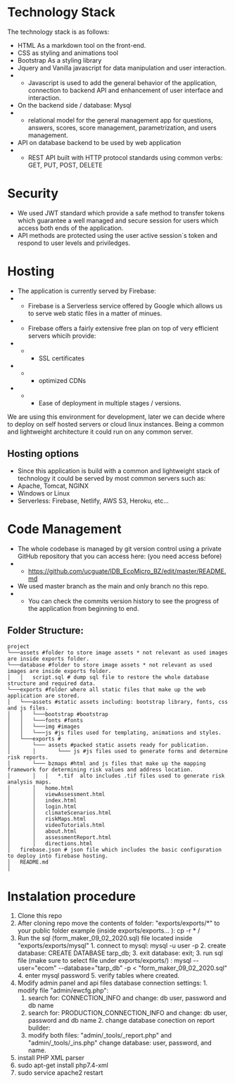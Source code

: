 # Technology Stack

The technology stack is as follows:
- HTML As a markdown tool on the front-end.
- CSS as styling and animations tool
- Bootstrap As a styling library
- Jquery and Vanilla javascript for data manipulation and user interaction.
- - Javascript is used to add the general behavior of the application, connection to backend API and enhancement of user interface and interaction.
- On the backend side / database: Mysql
- - relational model for the general management app for questions, answers,  scores, score management, parametrization, and users management.
- API on database backend to be used by web application
- - REST API built with HTTP protocol standards using common verbs: GET, PUT, POST, DELETE

# Security
- We used JWT standard which provide a safe method to transfer tokens which guarantee a well managed and secure session for users which access both ends of the application. 
- API methods are protected using the user active session´s token and respond to user levels and priviledges. 


# Hosting
- The application is currently served by Firebase:
- - Firebase is a Serverless service offered by Google which allows us to serve web static files in a matter of minues.
- - Firebase offers a fairly extensive free plan on top of very efficient servers whicih provide:
- - - SSL certificates
- - - optimized CDNs
- - - Ease of deployment in multiple stages / versions.

We are using this environment for development, later we can decide where to deploy on self hosted servers or cloud linux instances. Being a common and lightweight architecture it could run on any common server.

## Hosting options
-  Since this application is build with a common and lightweight stack of technology it could be served by most common servers such as:
-  Apache, Tomcat, NGINX 
-  Windows or Linux
-  Serverless: Firebase, Netlify, AWS S3, Heroku, etc...



# Code Management
- The whole codebase is managed by git version control using a private GitHub repository that you can access here: (you need access before) 
- - https://github.com/ucguate/IDB_EcoMicro_BZ/edit/master/README.md
- We used master branch as the main and only branch no this repo.
- - You can check the commits version history to see the progress of the application from beginning to end. 

## Folder Structure:
```
project
└───assets #folder to store image assets * not relevant as used images are inside exports folder.
└───database #folder to store image assets * not relevant as used images are inside exports folder.
│   │   script.sql # dump sql file to restore the whole database structure and required data. 
└───exports #folder where all static files that make up the web application are stored.
│   └───assets #static assets including: bootstrap library, fonts, css and js files. 
│   │   └───bootstrap #bootstrap
│   │   └───fonts #fonts
│   │   └───img #images
│   │   └───js #js files used for templating, animations and styles.
│   └───exports #
│       └─── assets #packed static assets ready for publication.
│       │       └─── js #js files used to generate forms and determine risk reports.
│       └─── bzmaps #html and js files that make up the mapping framework for determining risk values and address location.
│       │   |   *.tif  alto includes .tif files used to generate risk analysis maps. 
│       │   home.html
│       │   viewAssessment.html
│       │   index.html
│       │   login.html
│       │   climateScenarios.html
│       │   riskMaps.html
│       │   videoTutorials.html
│       │   about.html
│       │   assessmentReport.html
│       │   directions.html
│   firebase.json # json file which includes the basic configuration to deploy into firebase hosting. 
│   README.md 
│
```

# Instalation procedure
  1. Clone this repo
  2. After cloning repo move the contents of folder: "exports/exports/*" to your public folder example (inside exports/exports... ): cp -r * /
  3. Run the sql (form_maker_09_02_2020.sql) file located inside "exports/exports/mysql" 
    1. connect to mysql: mysql -u user -p
    2. create database: CREATE DATABASE tarp_db;
    3. exit database: exit;
    3. run sql file (make sure to select file under exports/exports/) : mysql --user="ecom" --database="tarp_db" -p < "form_maker_09_02_2020.sql"
    4. enter mysql password
    5. verify tables where created.
  4. Modify admin panel and api files database connection settings:
    1. modify file "admin/ewcfg.php": 
      1. search for: CONNECTION_INFO and change: db user, password and db name
      2. search for: PRODUCTION_CONNECTION_INFO and change: db user, password and db name
    2. change database conection on report builder:
      1. modify both files: "admin/_tools/_report.php" and "admin/_tools/_ins.php"
        change database: user, password, and name. 
 5. install PHP XML parser
  1. sudo apt-get install php7.4-xml
  2. sudo service apache2 restart
     




